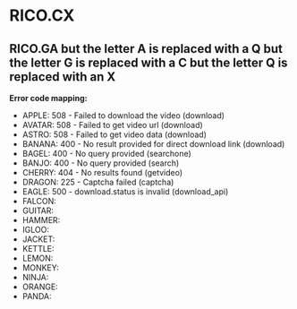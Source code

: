 # RICO.CX
RICO.GA but the letter A is replaced with a Q but the letter G is replaced with a C but the letter Q is replaced with an X
---
**Error code mapping:**
* APPLE:  508 - Failed to download the video (download)
* AVATAR: 508 - Failed to get video url (download)
* ASTRO:  508 - Failed to get video data (download)
* BANANA: 400 - No result provided for direct download link (download)
* BAGEL:  400 - No query provided (searchone)
* BANJO:  400 - No query provided (search)
* CHERRY: 404 - No results found (getvideo)
* DRAGON: 225 - Captcha failed (captcha)
* EAGLE:  500 - download.status is invalid (download_api)
* FALCON: 
* GUITAR: 
* HAMMER: 
* IGLOO:  
* JACKET: 
* KETTLE: 
* LEMON:  
* MONKEY: 
* NINJA:  
* ORANGE: 
* PANDA:  
